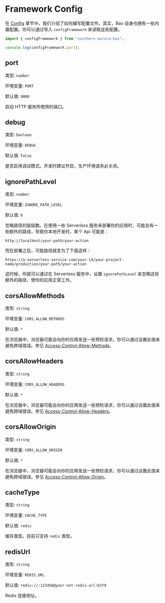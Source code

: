 # Framework Config

在 [Config](/markdown/docs/config.md) 章节中，我们介绍了如何编写配置文件。其实，Bao 自身也拥有一些内置配置。你可以通过导入 `configFramework` 来读取这些配置。

```ts
import { configFramework } from "southern-aurora-bao";

console.log(configFramework.port);
```

## port

类型: `number`

环境变量: `PORT`

默认值: `9000`

启动 HTTP 服务所使用的端口。

## debug

类型: `boolean`

环境变量: `DEBUG`

默认值: `false`

是否启用调试模式。开发时建议开启，生产环境请务必关闭。

## ignorePathLevel

类型: `number`

环境变量: `IGNORE_PATH_LEVEL`

默认值: `0`

忽略路径的层级数。在使用一些 Serverless 服务来部署你的应用时，可能会有一些额外的路径，导致你本地开发时，某个 Api 可能是：

```
http://localhost/your-path/your-action
```

而在部署之后，可能路径就变为了下面这样：

```
https://a-serverless-service.com/your-id/your-project-name/production/your-path/your-action
```

这时候，你就可以通过在 Serverless 服务中，设置 `ignorePathLevel` 来忽略这些额外的路径，使你的应用正常工作。

## corsAllowMethods

类型: `string`

环境变量: `CORS_ALLOW_METHODS`

默认值: `*`

在浏览器中，浏览器可能会向你的应用发送一些预检请求，你可以通过设置此值来避免跨域错误。参见 [Access-Control-Allow-Methods](https://developer.mozilla.org/en-US/markdown/docs/Web/HTTP/Headers/Access-Control-Allow-Methods)。

## corsAllowHeaders

类型: `string`

环境变量: `CORS_ALLOW_HEADERS`

默认值: `*`

在浏览器中，浏览器可能会向你的应用发送一些预检请求，你可以通过设置此值来避免跨域错误。参见 [Access-Control-Allow-Headers](https://developer.mozilla.org/en-US/markdown/docs/Web/HTTP/Headers/Access-Control-Allow-Headers)。

## corsAllowOrigin

类型: `string`

环境变量: `CORS_ALLOW_ORIGIN`

默认值: `*`

在浏览器中，浏览器可能会向你的应用发送一些预检请求，你可以通过设置此值来避免跨域错误。参见 [Access-Control-Allow-Origin](https://developer.mozilla.org/en-US/markdown/docs/Web/HTTP/Headers/Access-Control-Allow-Origin)。

## cacheType

类型: `string`

环境变量: `CACHE_TYPE`

默认值: `redis`

缓存类型。目前只支持 `redis` 类型。

## redisUrl

类型: `string`

环境变量: `REDIS_URL`

默认值: `redis://:123456@your-not-redis-url:6379`

Redis 连接地址。
